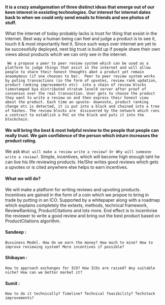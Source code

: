 #### It is a crazy amalgamation of three distinct ideas that emerge out of our keen interest in exsisting technologies. Our interest for internet dates back to when we could only send emails to friends and see photos of stuff.

What the internet of today probably lacks is trust for thing that exsist in the internet. Best way a human being can feel and judge a product is to see it, touch it & most importantly feel it. Since such ways over internet are yet to be successfully deployed, next big trust is build up if poeple share their own views about products whcih we can only see in the internet. 

`
We a propose a peer to peer review system which can be used as a platform to judge things that exist in the internet and will allow people
to share their honest thoughts abot a product yet remain anaomymous (if one chooses to be). 
Peer to peer review system works by puting transactions (in the form of upvotes, review rank updation, product ranking improvements etc) 
into a chain of review blocks timestamped bya distributed stratum level0 server after proof of consensus over the real transaction.
User gets to choose the product they want to write a review on and then express their honest view about the product. Each time an upvote-
downvote, product ranking change etc is detected, it is put into a block and chained into a tree of hashes. The review blocks are 
discovered by the network which runs a contract to establish a PoC on the block and puts it into the blockchain.`

#### We will bring the best & most helpful review to the people that people can really trust. We gain confidence of the person which inturn increases the product rating. 

We ask `What will make a review write a review? Or Why will someone write a review?`.
Simple, incentives, which will become high enough taht he can live his life reviewing products. He/She writes good reviews which gets
a upvotes or is cited anywhere else helps to earn incentives.

#### What we will do?
We will make a platform for writing reviews and upvoting products. Incentives are gained in the form of a coin which we propoe to bring in 
trade by putting in an ICO. Supported by a whitepaper along with a roadmap which explains completely the extexts, methods, technical
framework, ReviewRanking, ProductCitations and lots more. End effect is to incentivise the reviewer to write a good review and bring out 
the best product based on ProductCitations algorithm. 

#### Sandeep : 
`Bussiness Model. How do we earn the money?
 How much to mine?
 How to improve reviewing system? More incentives if possible?`
 
#### Shibayan  :
`How to approach exchanges for ICO?
 How ICOs are raised?
 Any suitable niche?
 How can we better market it?`
  
#### Sumit  :
`How to do it technically?
 Timeline?
 Technical feasibility?
 Techstack improvements?`

  



